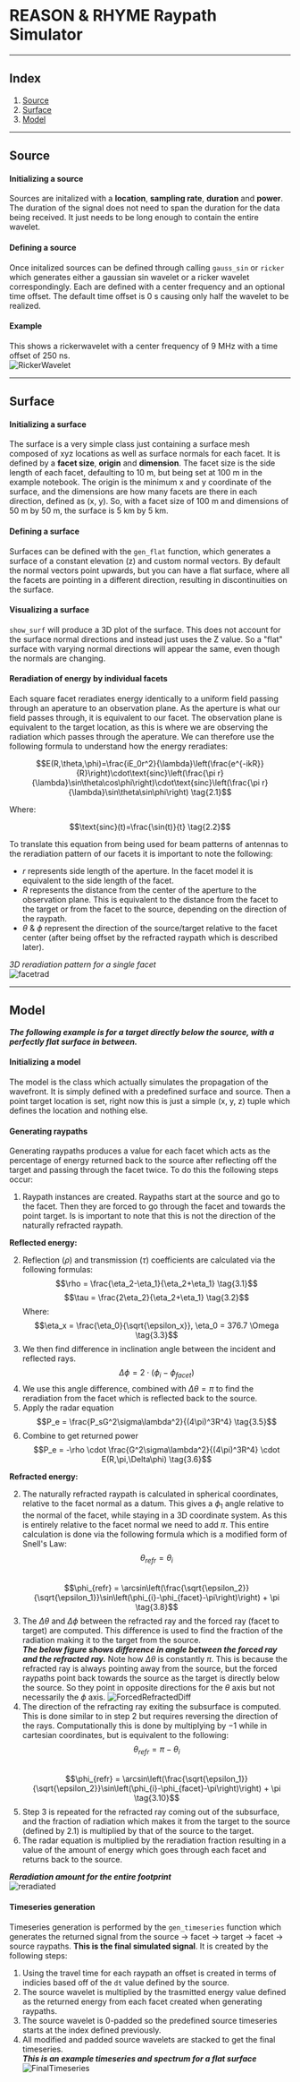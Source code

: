 # REASON & RHYME Raypath Simulator

---

## Index
1. [Source](README.md#Source)
2. [Surface](README.md#Surface)
3. [Model](README.md#Model)

---

## Source

#### Initializing a source
Sources are initalized with a **location**, **sampling rate**, **duration** and **power**. The duration of the signal does not need to span the duration for the data being received. It just needs to be long enough to contain the entire wavelet.
#### Defining a source
Once initalized sources can be defined through calling `gauss_sin` or `ricker` which generates either a gaussian sin wavelet or a ricker wavelet correspondingly. Each are defined with a center frequency and an optional time offset. The default time offset is 0 s causing only half the wavelet to be realized.
#### Example
This shows a rickerwavelet with a center frequency of 9 MHz with a time offset of 250 ns.  
![RickerWavelet](images/RickerSource.png)

---

## Surface

#### Initializing a surface
The surface is a very simple class just containing a surface mesh composed of xyz locations as well as surface normals for each facet.  It is defined by a **facet size**, **origin** and **dimension**. The facet size is the side length of each facet, defaulting to 10 m, but being set at 100 m in the example notebook. The origin is the minimum x and y coordinate of the surface, and the dimensions are how many facets are there in each direction, defined as (x, y). So, with a facet size of 100 m and dimensions of 50 m by 50 m, the surface is 5 km by 5 km.
#### Defining a surface
Surfaces can be defined with the `gen_flat` function, which generates a surface of a constant elevation (z) and custom normal vectors. By default the normal vectors point upwards, but you can have a flat surface, where all the facets are pointing in a different direction, resulting in discontinuities on the surface.
#### Visualizing a surface
`show_surf` will produce a 3D plot of the surface. This does not account for the surface normal directions and instead just uses the Z value. So a "flat" surface with varying normal directions will appear the same, even though the normals are changing.
#### Reradiation of energy by individual facets
Each square facet reradiates energy identically to a uniform field passing through an aperature to an observation plane. As the aperture is what our field passes through, it is equivalent to our facet. The observation plane is equivalent to the target location, as this is where we are observing the radiation which passes through the aperature. We can therefore use the following formula to understand how the energy reradiates:


$$E(R,\theta,\phi)=\frac{iE_0r^2}{\lambda}\left(\frac{e^{-ikR}}{R}\right)\cdot\text{sinc}\left(\frac{\pi r}{\lambda}\sin\theta\cos\phi\right)\cdot\text{sinc}\left(\frac{\pi r}{\lambda}\sin\theta\sin\phi\right) \tag{2.1}$$


Where:

 
$$\text{sinc}(t)=\frac{\sin(t)}{t} \tag{2.2}$$

 
To translate this equation from being used for beam patterns of antennas to the reradiation pattern of our facets it is important to note the following:
- $r$ represents side length of the aperture. In the facet model it is equivalent to the side length of the facet.
- $R$ represents the distance from the center of the aperture to the observation plane. This is equivalent to the distance from the facet to the target or from the facet to the source, depending on the direction of the raypath.
- $\theta$ & $\phi$ represent the direction of the source/target relative to the facet center (after being offset by the refracted raypath which is described later).  


*3D reradiation pattern for a single facet*  
![facetrad](images/ReradiationFacet.png)  

---

## Model
***The following example is for a target directly below the source, with a perfectly flat surface in between.***
#### Initializing a model
The model is the class which actually simulates the propagation of the wavefront. It is simply defined with a predefined surface and source. Then a point target location is set, right now this is just a simple (x, y, z) tuple which defines the location and nothing else.
#### Generating raypaths
Generating raypaths produces a value for each facet which acts as the percentage of energy returned back to the source after reflecting off the target and passing through the facet twice. To do this the following steps occur: 
1. Raypath instances are created. Raypaths start at the source and go to the facet. Then they are forced to go through the facet and towards the point target. Is is important to note that this is not the direction of the naturally refracted raypath.  


**Reflected energy:**  


2. Reflection ($\rho$) and transmission ($\tau$) coefficients are calculated via the following formulas:
$$\rho = \frac{\eta_2-\eta_1}{\eta_2+\eta_1} \tag{3.1}$$
$$\tau = \frac{2\eta_2}{\eta_2+\eta_1} \tag{3.2}$$
Where:
$$\eta_x = \frac{\eta_0}{\sqrt{\epsilon_x}}, \eta_0 = 376.7 \Omega \tag{3.3}$$
3. We then find difference in inclination angle between the incident and reflected rays.
$$\Delta\phi = 2\cdot(\phi_i-\phi_{facet}) \tag{3.4}$$
4. We use this angle difference, combined with $\Delta\theta=\pi$ to find the reradiation from the facet which is reflected back to the source.
5. Apply the radar equation
$$P_e = \frac{P_sG^2\sigma\lambda^2}{(4\pi)^3R^4} \tag{3.5}$$
6. Combine to get returned power
$$P_e = -\rho \cdot \frac{G^2\sigma\lambda^2}{(4\pi)^3R^4} \cdot E(R,\pi,\Delta\phi) \tag{3.6}$$


**Refracted energy:**


2. The naturally refracted raypath is calculated in spherical coordinates, relative to the facet normal as a datum. This gives a $\phi_1$ angle relative to the normal of the facet, while staying in a 3D coordinate system. As this is entirely relative to the facet normal we need to add $\pi$. This entire calculation is done via the following formula which is a modified form of Snell's Law:  
$$\theta_{refr} = \theta_{i} \tag{3.7}$$  
$$\phi_{refr} = \arcsin\left(\frac{\sqrt{\epsilon_2}}{\sqrt{\epsilon_1}}\sin\left(\phi_{i}-\phi_{facet}-\pi\right)\right) + \pi \tag{3.8}$$  
3. The $\Delta\theta$ and $\Delta\phi$ between the refracted ray and the forced ray (facet to target) are computed. This difference is used to find the fraction of the radiation making it to the target from the source.  
***The below figure shows difference in angle between the forced ray and the refracted ray.*** Note how $\Delta\theta$ is constantly $\pi$. This is because the refracted ray is always pointing away from the source, but the forced raypaths point back towards the source as the target is directly below the source. So they point in opposite directions for the $\theta$ axis but not necessarily the $\phi$ axis. 
![ForcedRefractedDiff](images/DTh-Forced-Refracted.png)  
4. The direction of the refracting ray exiting the subsurface is computed. This is done similar to in step 2 but requires reversing the direction of the rays. Computationally this is done by multiplying by $-1$ while in cartesian coordinates, but is equivalent to the following:  
$$\theta_{refr} = \pi - \theta_{i} \tag{3.9}$$  
$$\phi_{refr} = \arcsin\left(\frac{\sqrt{\epsilon_1}}{\sqrt{\epsilon_2}}\sin\left(\phi_{i}-\phi_{facet}-\pi\right)\right) + \pi \tag{3.10}$$  
5. Step 3 is repeated for the refracted ray coming out of the subsurface, and the fraction of radiation which makes it from the target to the source (defined by $2.1$) is multiplied by that of the source to the target.
6. The radar equation is multiplied by the reradiation fraction resulting in a value of the amount of energy which goes through each facet and returns back to the source.  

***Reradiation amount for the entire footprint***  
![reradiated](images/reradiation.png)  
#### Timeseries generation
Timeseries generation is performed by the `gen_timeseries` function which generates the returned signal from the source &rarr; facet &rarr; target &rarr; facet &rarr; source raypaths. **This is the final simulated signal**. It is created by the following steps:
1. Using the travel time for each raypath an offset is created in terms of indicies based off of the `dt` value defined by the source.
2. The source wavelet is multiplied by the trasmitted energy value defined as the returned energy from each facet created when generating raypaths.
3. The source wavelet is 0-padded so the predefined source timeseries starts at the index defined previously.
4. All modified and padded source wavelets are stacked to get the final timeseries.   
***This is an example timeseries and spectrum for a flat surface***
![FinalTimeseries](images/FinalTimeseries.png)